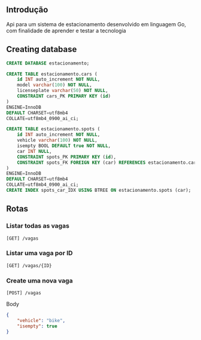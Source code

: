 ## Introdução
Api para um sistema de estacionamento desenvolvido em linguagem Go, com finalidade de aprender e testar a tecnologia  


## Creating database
```sql
CREATE DATABASE estacionamento;

CREATE TABLE estacionamento.cars (
	id INT auto_increment NOT NULL,
	model varchar(100) NOT NULL,
	licenseplate varchar(50) NOT NULL,
	CONSTRAINT cars_PK PRIMARY KEY (id)
)
ENGINE=InnoDB
DEFAULT CHARSET=utf8mb4
COLLATE=utf8mb4_0900_ai_ci;

CREATE TABLE estacionamento.spots (
	id INT auto_increment NOT NULL,
	vehicle varchar(100) NOT NULL,
	isempty BOOL DEFAULT true NOT NULL,
	car INT NULL,
	CONSTRAINT spots_PK PRIMARY KEY (id),
	CONSTRAINT spots_FK FOREIGN KEY (car) REFERENCES estacionamento.cars(id)
)
ENGINE=InnoDB
DEFAULT CHARSET=utf8mb4
COLLATE=utf8mb4_0900_ai_ci;
CREATE INDEX spots_car_IDX USING BTREE ON estacionamento.spots (car);
```

## Rotas

### Listar todas as vagas
```
[GET] /vagas
```

### Listar uma vaga por ID
```
[GET] /vagas/{ID}
```

### Create uma nova vaga
```
[POST] /vagas
```
Body
```json
{
	"vehicle": "bike",
	"isempty": true
}
```